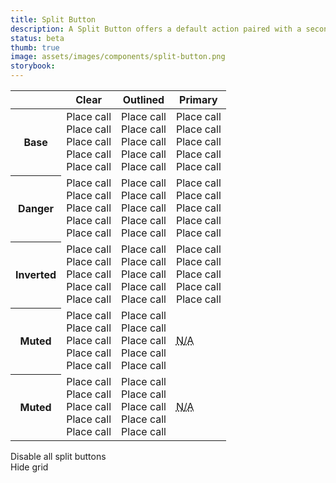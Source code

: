 ```yaml
---
title: Split Button
description: A Split Button offers a default action paired with a secondary action to reveal alternate, but related actions.
status: beta
thumb: true
image: assets/images/components/split-button.png
storybook:
---
```


<div class="asdfasdfqwerqwer">
  <table class="d-table dialtone-doc-table d-bt d-bb d-bbw2 d-bc-default">
    <thead>
      <tr>
        <th class="d-ta-center d-br d-bc-default">
          &nbsp;
        </th>
        <th class="d-ta-center d-br d-bc-default">
          Clear
        </th>
        <th class="d-ta-center d-br d-bc-default">
          Outlined
        </th>
        <th class="d-ta-center d-br d-bc-default">
          Primary
        </th>
      </tr>
    </thead>
    <tbody>
      <tr>
        <th class="d-ta-right d-br d-brw2 d-bc-default" scope="row">
          <span class="d-headline--eyebrow">Base</span>
        </th>
        <td class="d-ta-right d-br d-bc-default">
          <dt-stack direction="row" gap="500" class="d-jc-center">
            <dt-stack gap="400">
              <div class="d-ta-center">
                <span class="d-split-btn">
                  <dt-button size="xs" importance="clear" class="d-split-btn__alpha d-split-btn__alpha--xs">Place call</dt-button>
                  <dt-button size="xs" importance="clear" class="d-split-btn__omega d-split-btn__omega--xs" aria-label="More options">
                    <template #icon>
                      <dt-icon name="chevron-down" size="100" />
                    </template>
                  </dt-button>
                </span>
              </div>
              <div class="d-ta-center">
                <span class="d-split-btn">
                  <dt-button size="sm" importance="clear" class="d-split-btn__alpha d-split-btn__alpha--sm">Place call</dt-button>
                  <dt-button size="sm" importance="clear" class="d-split-btn__omega d-split-btn__omega--sm" aria-label="More options">
                    <template #icon>
                      <dt-icon name="chevron-down" size="100" />
                    </template>
                  </dt-button>
                </span>
              </div>
              <div class="d-ta-center">
                <span class="d-split-btn">
                  <dt-button size="md" importance="clear" class="d-split-btn__alpha d-split-btn__alpha--md">Place call</dt-button>
                  <dt-button size="md" importance="clear" class="d-split-btn__omega d-split-btn__omega--md" aria-label="More options">
                    <template #icon>
                      <dt-icon name="chevron-down" size="200" />
                    </template>
                  </dt-button>
                </span>
              </div>
              <div class="d-ta-center">
                <span class="d-split-btn">
                  <dt-button size="lg" importance="clear" class="d-split-btn__alpha d-split-btn__alpha--lg">Place call</dt-button>
                  <dt-button size="lg" importance="clear" class="d-split-btn__omega d-split-btn__omega--lg" aria-label="More options">
                    <template #icon>
                      <dt-icon name="chevron-down" size="200" />
                    </template>
                  </dt-button>
                </span>
              </div>
              <div class="d-ta-center">
                <span class="d-split-btn">
                  <dt-button size="xl" importance="clear" class="d-split-btn__alpha d-split-btn__alpha--xl">Place call</dt-button>
                  <dt-button size="xl" importance="clear" class="d-split-btn__omega d-split-btn__omega--xl" aria-label="More options">
                    <template #icon>
                      <dt-icon name="chevron-down" size="300" />
                    </template>
                  </dt-button>
                </span>
              </div>
            </dt-stack>
            <dt-stack gap="400">
              <div class="d-ta-center">
                <span class="d-split-btn">
                  <dt-button size="xs" importance="clear" class="d-split-btn__alpha d-split-btn__alpha--xs">
                    <template #icon>
                      <dt-icon name="phone" size="200" />
                    </template>
                  </dt-button>
                  <dt-button size="xs" importance="clear" class="d-split-btn__omega d-split-btn__omega--xs" aria-label="More options">
                    <template #icon>
                      <dt-icon name="chevron-down" size="100" />
                    </template>
                  </dt-button>
                </span>
              </div>
              <div class="d-ta-center">
                <span class="d-split-btn">
                  <dt-button size="sm" importance="clear" class="d-split-btn__alpha d-split-btn__alpha--sm">
                    <template #icon>
                      <dt-icon name="phone" size="200" />
                    </template>
                  </dt-button>
                  <dt-button size="sm" importance="clear" class="d-split-btn__omega d-split-btn__omega--sm" aria-label="More options">
                    <template #icon>
                      <dt-icon name="chevron-down" size="100" />
                    </template>
                  </dt-button>
                </span>
              </div>
              <div class="d-ta-center">
                <span class="d-split-btn">
                  <dt-button size="md" importance="clear" class="d-split-btn__alpha d-split-btn__alpha--md">
                    <template #icon>
                      <dt-icon name="phone" size="300" />
                    </template>
                  </dt-button>
                  <dt-button size="md" importance="clear" class="d-split-btn__omega d-split-btn__omega--md" aria-label="More options">
                    <template #icon>
                      <dt-icon name="chevron-down" size="200" />
                    </template>
                  </dt-button>
                </span>
              </div>
              <div class="d-ta-center">
                <span class="d-split-btn">
                  <dt-button size="lg" importance="clear" class="d-split-btn__alpha d-split-btn__alpha--lg">
                    <template #icon>
                      <dt-icon name="phone" size="400" />
                    </template>
                  </dt-button>
                  <dt-button size="lg" importance="clear" class="d-split-btn__omega d-split-btn__omega--lg" aria-label="More options">
                    <template #icon>
                      <dt-icon name="chevron-down" size="200" />
                    </template>
                  </dt-button>
                </span>
              </div>
              <div class="d-ta-center">
                <span class="d-split-btn">
                  <dt-button size="xl" importance="clear" class="d-split-btn__alpha d-split-btn__alpha--xl">
                    <template #icon>
                      <dt-icon name="phone" size="500" />
                    </template>
                  </dt-button>
                  <dt-button size="xl" importance="clear" class="d-split-btn__omega d-split-btn__omega--xl" aria-label="More options">
                    <template #icon>
                      <dt-icon name="chevron-down" size="300" />
                    </template>
                  </dt-button>
                </span>
              </div>
            </dt-stack>
          </dt-stack>
        </td>
        <td class="d-ta-right d-br d-bc-default">
          <dt-stack direction="row" gap="500" class="d-jc-center">
            <dt-stack gap="400">
              <div class="d-ta-center">
                <span class="d-split-btn">
                  <dt-button size="xs" importance="outlined" class="d-split-btn__alpha d-split-btn__alpha--xs">Place call</dt-button>
                  <dt-button size="xs" importance="outlined" class="d-split-btn__omega d-split-btn__omega--xs" aria-label="More options">
                    <template #icon>
                      <dt-icon name="chevron-down" size="100" />
                    </template>
                  </dt-button>
                </span>
              </div>
              <div class="d-ta-center">
                <span class="d-split-btn">
                  <dt-button size="sm" importance="outlined" class="d-split-btn__alpha d-split-btn__alpha--sm">Place call</dt-button>
                  <dt-button size="sm" importance="outlined" class="d-split-btn__omega d-split-btn__omega--sm" aria-label="More options">
                    <template #icon>
                      <dt-icon name="chevron-down" size="100" />
                    </template>
                  </dt-button>
                </span>
              </div>
              <div class="d-ta-center">
                <span class="d-split-btn">
                  <dt-button size="md" importance="outlined" class="d-split-btn__alpha d-split-btn__alpha--md">Place call</dt-button>
                  <dt-button size="md" importance="outlined" class="d-split-btn__omega d-split-btn__omega--md" aria-label="More options">
                    <template #icon>
                      <dt-icon name="chevron-down" size="200" />
                    </template>
                  </dt-button>
                </span>
              </div>
              <div class="d-ta-center">
                <span class="d-split-btn">
                  <dt-button size="lg" importance="outlined" class="d-split-btn__alpha d-split-btn__alpha--lg">Place call</dt-button>
                  <dt-button size="lg" importance="outlined" class="d-split-btn__omega d-split-btn__omega--lg" aria-label="More options">
                    <template #icon>
                      <dt-icon name="chevron-down" size="200" />
                    </template>
                  </dt-button>
                </span>
              </div>
              <div class="d-ta-center">
                <span class="d-split-btn">
                  <dt-button size="xl" importance="outlined" class="d-split-btn__alpha d-split-btn__alpha--xl">Place call</dt-button>
                  <dt-button size="xl" importance="outlined" class="d-split-btn__omega d-split-btn__omega--xl" aria-label="More options">
                    <template #icon>
                      <dt-icon name="chevron-down" size="300" />
                    </template>
                  </dt-button>
                </span>
              </div>
            </dt-stack>
            <dt-stack gap="400">
              <div class="d-ta-center">
                <span class="d-split-btn">
                  <dt-button size="xs" importance="outlined" class="d-split-btn__alpha d-split-btn__alpha--xs">
                    <template #icon>
                      <dt-icon name="phone" size="200" />
                    </template>
                  </dt-button>
                  <dt-button size="xs" importance="outlined" class="d-split-btn__omega d-split-btn__omega--xs" aria-label="More options">
                    <template #icon>
                      <dt-icon name="chevron-down" size="100" />
                    </template>
                  </dt-button>
                </span>
              </div>
              <div class="d-ta-center">
                <span class="d-split-btn">
                  <dt-button size="sm" importance="outlined" class="d-split-btn__alpha d-split-btn__alpha--sm">
                    <template #icon>
                      <dt-icon name="phone" size="200" />
                    </template>
                  </dt-button>
                  <dt-button size="sm" importance="outlined" class="d-split-btn__omega d-split-btn__omega--sm" aria-label="More options">
                    <template #icon>
                      <dt-icon name="chevron-down" size="100" />
                    </template>
                  </dt-button>
                </span>
              </div>
              <div class="d-ta-center">
                <span class="d-split-btn">
                  <dt-button size="md" importance="outlined" class="d-split-btn__alpha d-split-btn__alpha--md">
                    <template #icon>
                      <dt-icon name="phone" size="300" />
                    </template>
                  </dt-button>
                  <dt-button size="md" importance="outlined" class="d-split-btn__omega d-split-btn__omega--md" aria-label="More options">
                    <template #icon>
                      <dt-icon name="chevron-down" size="200" />
                    </template>
                  </dt-button>
                </span>
              </div>
              <div class="d-ta-center">
                <span class="d-split-btn">
                  <dt-button size="lg" importance="outlined" class="d-split-btn__alpha d-split-btn__alpha--lg">
                    <template #icon>
                      <dt-icon name="phone" size="400" />
                    </template>
                  </dt-button>
                  <dt-button size="lg" importance="outlined" class="d-split-btn__omega d-split-btn__omega--lg" aria-label="More options">
                    <template #icon>
                      <dt-icon name="chevron-down" size="200" />
                    </template>
                  </dt-button>
                </span>
              </div>
              <div class="d-ta-center">
                <span class="d-split-btn">
                  <dt-button size="xl" importance="outlined" class="d-split-btn__alpha d-split-btn__alpha--xl">
                    <template #icon>
                      <dt-icon name="phone" size="500" />
                    </template>
                  </dt-button>
                  <dt-button size="xl" importance="outlined" class="d-split-btn__omega d-split-btn__omega--xl" aria-label="More options">
                    <template #icon>
                      <dt-icon name="chevron-down" size="300" />
                    </template>
                  </dt-button>
                </span>
              </div>
            </dt-stack>
          </dt-stack>
        </td>
        <td>
          <dt-stack direction="row" gap="500" class="d-jc-center">
            <dt-stack gap="400">
              <div class="d-ta-center">
                <span class="d-split-btn">
                  <dt-button size="xs" class="d-split-btn__alpha d-split-btn__alpha--xs">Place call</dt-button>
                  <dt-button size="xs" class="d-split-btn__omega d-split-btn__omega--xs" aria-label="More options">
                    <template #icon>
                      <dt-icon name="chevron-down" size="100" />
                    </template>
                  </dt-button>
                </span>
              </div>
              <div class="d-ta-center">
                <span class="d-split-btn">
                  <dt-button size="sm" class="d-split-btn__alpha d-split-btn__alpha--sm">Place call</dt-button>
                  <dt-button size="sm" class="d-split-btn__omega d-split-btn__omega--sm" aria-label="More options">
                    <template #icon>
                      <dt-icon name="chevron-down" size="100" />
                    </template>
                  </dt-button>
                </span>
              </div>
              <div class="d-ta-center">
                <span class="d-split-btn">
                  <dt-button size="md" class="d-split-btn__alpha d-split-btn__alpha--md">Place call</dt-button>
                  <dt-button size="md" class="d-split-btn__omega d-split-btn__omega--md" aria-label="More options">
                    <template #icon>
                      <dt-icon name="chevron-down" size="200" />
                    </template>
                  </dt-button>
                </span>
              </div>
              <div class="d-ta-center">
                <span class="d-split-btn">
                  <dt-button size="lg" class="d-split-btn__alpha d-split-btn__alpha--lg">Place call</dt-button>
                  <dt-button size="lg" class="d-split-btn__omega d-split-btn__omega--lg" aria-label="More options">
                    <template #icon>
                      <dt-icon name="chevron-down" size="200" />
                    </template>
                  </dt-button>
                </span>
              </div>
              <div class="d-ta-center">
                <span class="d-split-btn">
                  <dt-button size="xl" class="d-split-btn__alpha d-split-btn__alpha--xl">Place call</dt-button>
                  <dt-button size="xl" class="d-split-btn__omega d-split-btn__omega--xl" aria-label="More options">
                    <template #icon>
                      <dt-icon name="chevron-down" size="300" />
                    </template>
                  </dt-button>
                </span>
              </div>
            </dt-stack>
            <dt-stack gap="400">
              <div class="d-ta-center">
                <span class="d-split-btn">
                  <dt-button size="xs" class="d-split-btn__alpha d-split-btn__alpha--xs">
                    <template #icon>
                      <dt-icon name="phone" size="200" />
                    </template>
                  </dt-button>
                  <dt-button size="xs" class="d-split-btn__omega d-split-btn__omega--xs" aria-label="More options">
                    <template #icon>
                      <dt-icon name="chevron-down" size="100" />
                    </template>
                  </dt-button>
                </span>
              </div>
              <div class="d-ta-center">
                <span class="d-split-btn">
                  <dt-button size="sm" class="d-split-btn__alpha d-split-btn__alpha--sm">
                    <template #icon>
                      <dt-icon name="phone" size="200" />
                    </template>
                  </dt-button>
                  <dt-button size="sm" class="d-split-btn__omega d-split-btn__omega--sm" aria-label="More options">
                    <template #icon>
                      <dt-icon name="chevron-down" size="100" />
                    </template>
                  </dt-button>
                </span>
              </div>
              <div class="d-ta-center">
                <span class="d-split-btn">
                  <dt-button size="md" class="d-split-btn__alpha d-split-btn__alpha--md">
                    <template #icon>
                      <dt-icon name="phone" size="300" />
                    </template>
                  </dt-button>
                  <dt-button size="md" class="d-split-btn__omega d-split-btn__omega--md" aria-label="More options">
                    <template #icon>
                      <dt-icon name="chevron-down" size="200" />
                    </template>
                  </dt-button>
                </span>
              </div>
              <div class="d-ta-center">
                <span class="d-split-btn">
                  <dt-button size="lg" class="d-split-btn__alpha d-split-btn__alpha--lg">
                    <template #icon>
                      <dt-icon name="phone" size="400" />
                    </template>
                  </dt-button>
                  <dt-button size="lg" class="d-split-btn__omega d-split-btn__omega--lg" aria-label="More options">
                    <template #icon>
                      <dt-icon name="chevron-down" size="200" />
                    </template>
                  </dt-button>
                </span>
              </div>
              <div class="d-ta-center">
                <span class="d-split-btn">
                  <dt-button size="xl" class="d-split-btn__alpha d-split-btn__alpha--xl">
                    <template #icon>
                      <dt-icon name="phone" size="500" />
                    </template>
                  </dt-button>
                  <dt-button size="xl" class="d-split-btn__omega d-split-btn__omega--xl" aria-label="More options">
                    <template #icon>
                      <dt-icon name="chevron-down" size="300" />
                    </template>
                  </dt-button>
                </span>
              </div>
            </dt-stack>
          </dt-stack>
        </td>
      </tr>
      <tr>
        <th class="d-ta-right d-br d-brw2 d-bc-default" scope="row">
          <span class="d-headline--eyebrow">Danger</span>
        </th>
        <td class="d-br d-bc-default">
          <dt-stack direction="row" gap="500" class="d-jc-center">
            <dt-stack gap="400">
              <div class="d-ta-center">
                <span class="d-split-btn">
                  <dt-button size="xs" importance="clear" kind="danger" class="d-split-btn__alpha d-split-btn__alpha--xs">Place call</dt-button>
                  <dt-button size="xs" importance="clear" kind="danger" class="d-split-btn__omega d-split-btn__omega--xs" aria-label="More options">
                    <template #icon>
                      <dt-icon name="chevron-down" size="100" />
                    </template>
                  </dt-button>
                </span>
              </div>
              <div class="d-ta-center">
                <span class="d-split-btn">
                  <dt-button size="sm" importance="clear" kind="danger" class="d-split-btn__alpha d-split-btn__alpha--sm">Place call</dt-button>
                  <dt-button size="sm" importance="clear" kind="danger" class="d-split-btn__omega d-split-btn__omega--sm" aria-label="More options">
                    <template #icon>
                      <dt-icon name="chevron-down" size="100" />
                    </template>
                  </dt-button>
                </span>
              </div>
              <div class="d-ta-center">
                <span class="d-split-btn">
                  <dt-button size="md" importance="clear" kind="danger" class="d-split-btn__alpha d-split-btn__alpha--md">Place call</dt-button>
                  <dt-button size="md" importance="clear" kind="danger" class="d-split-btn__omega d-split-btn__omega--md" aria-label="More options">
                    <template #icon>
                      <dt-icon name="chevron-down" size="200" />
                    </template>
                  </dt-button>
                </span>
              </div>
              <div class="d-ta-center">
                <span class="d-split-btn">
                  <dt-button size="lg" importance="clear" kind="danger" class="d-split-btn__alpha d-split-btn__alpha--lg">Place call</dt-button>
                  <dt-button size="lg" importance="clear" kind="danger" class="d-split-btn__omega d-split-btn__omega--lg" aria-label="More options">
                    <template #icon>
                      <dt-icon name="chevron-down" size="200" />
                    </template>
                  </dt-button>
                </span>
              </div>
              <div class="d-ta-center">
                <span class="d-split-btn">
                  <dt-button size="xl" importance="clear" kind="danger" class="d-split-btn__alpha d-split-btn__alpha--xl">Place call</dt-button>
                  <dt-button size="xl" importance="clear" kind="danger" class="d-split-btn__omega d-split-btn__omega--xl" aria-label="More options">
                    <template #icon>
                      <dt-icon name="chevron-down" size="300" />
                    </template>
                  </dt-button>
                </span>
              </div>
            </dt-stack>
            <dt-stack gap="400">
              <div class="d-ta-center">
                <span class="d-split-btn">
                  <dt-button size="xs" importance="clear" kind="danger" class="d-split-btn__alpha d-split-btn__alpha--xs">
                    <template #icon>
                      <dt-icon name="phone" size="200" />
                    </template>
                  </dt-button>
                  <dt-button size="xs" importance="clear" kind="danger" class="d-split-btn__omega d-split-btn__omega--xs" aria-label="More options">
                    <template #icon>
                      <dt-icon name="chevron-down" size="100" />
                    </template>
                  </dt-button>
                </span>
              </div>
              <div class="d-ta-center">
                <span class="d-split-btn">
                  <dt-button size="sm" importance="clear" kind="danger" class="d-split-btn__alpha d-split-btn__alpha--sm">
                    <template #icon>
                      <dt-icon name="phone" size="200" />
                    </template>
                  </dt-button>
                  <dt-button size="sm" importance="clear" kind="danger" class="d-split-btn__omega d-split-btn__omega--sm" aria-label="More options">
                    <template #icon>
                      <dt-icon name="chevron-down" size="100" />
                    </template>
                  </dt-button>
                </span>
              </div>
              <div class="d-ta-center">
                <span class="d-split-btn">
                  <dt-button size="md" importance="clear" kind="danger" class="d-split-btn__alpha d-split-btn__alpha--md">
                    <template #icon>
                      <dt-icon name="phone" size="300" />
                    </template>
                  </dt-button>
                  <dt-button size="md" importance="clear" kind="danger" class="d-split-btn__omega d-split-btn__omega--md" aria-label="More options">
                    <template #icon>
                      <dt-icon name="chevron-down" size="200" />
                    </template>
                  </dt-button>
                </span>
              </div>
              <div class="d-ta-center">
                <span class="d-split-btn">
                  <dt-button size="lg" importance="clear" kind="danger" class="d-split-btn__alpha d-split-btn__alpha--lg">
                    <template #icon>
                      <dt-icon name="phone" size="400" />
                    </template>
                  </dt-button>
                  <dt-button size="lg" importance="clear" kind="danger" class="d-split-btn__omega d-split-btn__omega--lg" aria-label="More options">
                    <template #icon>
                      <dt-icon name="chevron-down" size="200" />
                    </template>
                  </dt-button>
                </span>
              </div>
              <div class="d-ta-center">
                <span class="d-split-btn">
                  <dt-button size="xl" importance="clear" kind="danger" class="d-split-btn__alpha d-split-btn__alpha--xl">
                    <template #icon>
                      <dt-icon name="phone" size="500" />
                    </template>
                  </dt-button>
                  <dt-button size="xl" importance="clear" kind="danger" class="d-split-btn__omega d-split-btn__omega--xl" aria-label="More options">
                    <template #icon>
                      <dt-icon name="chevron-down" size="300" />
                    </template>
                  </dt-button>
                </span>
              </div>
            </dt-stack>
          </dt-stack>
        </td>
        <td class="d-br d-bc-default">
          <dt-stack direction="row" gap="500" class="d-jc-center">
            <dt-stack gap="400">
              <div class="d-ta-center">
                <span class="d-split-btn">
                  <dt-button size="xs" importance="outlined" kind="danger" class="d-split-btn__alpha d-split-btn__alpha--xs">Place call</dt-button>
                  <dt-button size="xs" importance="outlined" kind="danger" class="d-split-btn__omega d-split-btn__omega--xs" aria-label="More options">
                    <template #icon>
                      <dt-icon name="chevron-down" size="100" />
                    </template>
                  </dt-button>
                </span>
              </div>
              <div class="d-ta-center">
                <span class="d-split-btn">
                  <dt-button size="sm" importance="outlined" kind="danger" class="d-split-btn__alpha d-split-btn__alpha--sm">Place call</dt-button>
                  <dt-button size="sm" importance="outlined" kind="danger" class="d-split-btn__omega d-split-btn__omega--sm" aria-label="More options">
                    <template #icon>
                      <dt-icon name="chevron-down" size="100" />
                    </template>
                  </dt-button>
                </span>
              </div>
              <div class="d-ta-center">
                <span class="d-split-btn">
                  <dt-button size="md" importance="outlined" kind="danger" class="d-split-btn__alpha d-split-btn__alpha--md">Place call</dt-button>
                  <dt-button size="md" importance="outlined" kind="danger" class="d-split-btn__omega d-split-btn__omega--md" aria-label="More options">
                    <template #icon>
                      <dt-icon name="chevron-down" size="200" />
                    </template>
                  </dt-button>
                </span>
              </div>
              <div class="d-ta-center">
                <span class="d-split-btn">
                  <dt-button size="lg" importance="outlined" kind="danger" class="d-split-btn__alpha d-split-btn__alpha--lg">Place call</dt-button>
                  <dt-button size="lg" importance="outlined" kind="danger" class="d-split-btn__omega d-split-btn__omega--lg" aria-label="More options">
                    <template #icon>
                      <dt-icon name="chevron-down" size="200" />
                    </template>
                  </dt-button>
                </span>
              </div>
              <div class="d-ta-center">
                <span class="d-split-btn">
                  <dt-button size="xl" importance="outlined" kind="danger" class="d-split-btn__alpha d-split-btn__alpha--xl">Place call</dt-button>
                  <dt-button size="xl" importance="outlined" kind="danger" class="d-split-btn__omega d-split-btn__omega--xl" aria-label="More options">
                    <template #icon>
                      <dt-icon name="chevron-down" size="300" />
                    </template>
                  </dt-button>
                </span>
              </div>
            </dt-stack>
            <dt-stack gap="400">
              <div class="d-ta-center">
                <span class="d-split-btn">
                  <dt-button size="xs" importance="outlined" kind="danger" class="d-split-btn__alpha d-split-btn__alpha--xs">
                    <template #icon>
                      <dt-icon name="phone" size="200" />
                    </template>
                  </dt-button>
                  <dt-button size="xs" importance="outlined" kind="danger" class="d-split-btn__omega d-split-btn__omega--xs" aria-label="More options">
                    <template #icon>
                      <dt-icon name="chevron-down" size="100" />
                    </template>
                  </dt-button>
                </span>
              </div>
              <div class="d-ta-center">
                <span class="d-split-btn">
                  <dt-button size="sm" importance="outlined" kind="danger" class="d-split-btn__alpha d-split-btn__alpha--sm">
                    <template #icon>
                      <dt-icon name="phone" size="200" />
                    </template>
                  </dt-button>
                  <dt-button size="sm" importance="outlined" kind="danger" class="d-split-btn__omega d-split-btn__omega--sm" aria-label="More options">
                    <template #icon>
                      <dt-icon name="chevron-down" size="100" />
                    </template>
                  </dt-button>
                </span>
              </div>
              <div class="d-ta-center">
                <span class="d-split-btn">
                  <dt-button size="md" importance="outlined" kind="danger" class="d-split-btn__alpha d-split-btn__alpha--md">
                    <template #icon>
                      <dt-icon name="phone" size="300" />
                    </template>
                  </dt-button>
                  <dt-button size="md" importance="outlined" kind="danger" class="d-split-btn__omega d-split-btn__omega--md" aria-label="More options">
                    <template #icon>
                      <dt-icon name="chevron-down" size="200" />
                    </template>
                  </dt-button>
                </span>
              </div>
              <div class="d-ta-center">
                <span class="d-split-btn">
                  <dt-button size="lg" importance="outlined" kind="danger" class="d-split-btn__alpha d-split-btn__alpha--lg">
                    <template #icon>
                      <dt-icon name="phone" size="400" />
                    </template>
                  </dt-button>
                  <dt-button size="lg" importance="outlined" kind="danger" class="d-split-btn__omega d-split-btn__omega--lg" aria-label="More options">
                    <template #icon>
                      <dt-icon name="chevron-down" size="200" />
                    </template>
                  </dt-button>
                </span>
              </div>
              <div class="d-ta-center">
                <span class="d-split-btn">
                  <dt-button size="xl" importance="outlined" kind="danger" class="d-split-btn__alpha d-split-btn__alpha--xl">
                    <template #icon>
                      <dt-icon name="phone" size="500" />
                    </template>
                  </dt-button>
                  <dt-button size="xl" importance="outlined" kind="danger" class="d-split-btn__omega d-split-btn__omega--xl" aria-label="More options">
                    <template #icon>
                      <dt-icon name="chevron-down" size="300" />
                    </template>
                  </dt-button>
                </span>
              </div>
            </dt-stack>
          </dt-stack>
        </td>
        <td>
          <dt-stack direction="row" gap="500" class="d-jc-center">
            <dt-stack gap="400">
              <div class="d-ta-center">
                <span class="d-split-btn">
                  <dt-button size="xs" kind="danger" class="d-split-btn__alpha d-split-btn__alpha--xs">Place call</dt-button>
                  <dt-button size="xs" kind="danger" class="d-split-btn__omega d-split-btn__omega--xs" aria-label="More options">
                    <template #icon>
                      <dt-icon name="chevron-down" size="100" />
                    </template>
                  </dt-button>
                </span>
              </div>
              <div class="d-ta-center">
                <span class="d-split-btn">
                  <dt-button size="sm" kind="danger" class="d-split-btn__alpha d-split-btn__alpha--sm">Place call</dt-button>
                  <dt-button size="sm" kind="danger" class="d-split-btn__omega d-split-btn__omega--sm" aria-label="More options">
                    <template #icon>
                      <dt-icon name="chevron-down" size="100" />
                    </template>
                  </dt-button>
                </span>
              </div>
              <div class="d-ta-center">
                <span class="d-split-btn">
                  <dt-button size="md" kind="danger" class="d-split-btn__alpha d-split-btn__alpha--md">Place call</dt-button>
                  <dt-button size="md" kind="danger" class="d-split-btn__omega d-split-btn__omega--md" aria-label="More options">
                    <template #icon>
                      <dt-icon name="chevron-down" size="200" />
                    </template>
                  </dt-button>
                </span>
              </div>
              <div class="d-ta-center">
                <span class="d-split-btn">
                  <dt-button size="lg" kind="danger" class="d-split-btn__alpha d-split-btn__alpha--lg">Place call</dt-button>
                  <dt-button size="lg" kind="danger" class="d-split-btn__omega d-split-btn__omega--lg" aria-label="More options">
                    <template #icon>
                      <dt-icon name="chevron-down" size="200" />
                    </template>
                  </dt-button>
                </span>
              </div>
              <div class="d-ta-center">
                <span class="d-split-btn">
                  <dt-button size="xl" kind="danger" class="d-split-btn__alpha d-split-btn__alpha--xl">Place call</dt-button>
                  <dt-button size="xl" kind="danger" class="d-split-btn__omega d-split-btn__omega--xl" aria-label="More options">
                    <template #icon>
                      <dt-icon name="chevron-down" size="300" />
                    </template>
                  </dt-button>
                </span>
              </div>
            </dt-stack>
            <dt-stack gap="400">
              <div class="d-ta-center">
                <span class="d-split-btn">
                  <dt-button size="xs" kind="danger" class="d-split-btn__alpha d-split-btn__alpha--xs">
                    <template #icon>
                      <dt-icon name="phone" size="200" />
                    </template>
                  </dt-button>
                  <dt-button size="xs" kind="danger" class="d-split-btn__omega d-split-btn__omega--xs" aria-label="More options">
                    <template #icon>
                      <dt-icon name="chevron-down" size="100" />
                    </template>
                  </dt-button>
                </span>
              </div>
              <div class="d-ta-center">
                <span class="d-split-btn">
                  <dt-button size="sm" kind="danger" class="d-split-btn__alpha d-split-btn__alpha--sm">
                    <template #icon>
                      <dt-icon name="phone" size="200" />
                    </template>
                  </dt-button>
                  <dt-button size="sm" kind="danger" class="d-split-btn__omega d-split-btn__omega--sm" aria-label="More options">
                    <template #icon>
                      <dt-icon name="chevron-down" size="100" />
                    </template>
                  </dt-button>
                </span>
              </div>
              <div class="d-ta-center">
                <span class="d-split-btn">
                  <dt-button size="md" kind="danger" class="d-split-btn__alpha d-split-btn__alpha--md">
                    <template #icon>
                      <dt-icon name="phone" size="300" />
                    </template>
                  </dt-button>
                  <dt-button size="md" kind="danger" class="d-split-btn__omega d-split-btn__omega--md" aria-label="More options">
                    <template #icon>
                      <dt-icon name="chevron-down" size="200" />
                    </template>
                  </dt-button>
                </span>
              </div>
              <div class="d-ta-center">
                <span class="d-split-btn">
                  <dt-button size="lg" kind="danger" class="d-split-btn__alpha d-split-btn__alpha--lg">
                    <template #icon>
                      <dt-icon name="phone" size="400" />
                    </template>
                  </dt-button>
                  <dt-button size="lg" kind="danger" class="d-split-btn__omega d-split-btn__omega--lg" aria-label="More options">
                    <template #icon>
                      <dt-icon name="chevron-down" size="200" />
                    </template>
                  </dt-button>
                </span>
              </div>
              <div class="d-ta-center">
                <span class="d-split-btn">
                  <dt-button size="xl" kind="danger" class="d-split-btn__alpha d-split-btn__alpha--xl">
                    <template #icon>
                      <dt-icon name="phone" size="500" />
                    </template>
                  </dt-button>
                  <dt-button size="xl" kind="danger" class="d-split-btn__omega d-split-btn__omega--xl" aria-label="More options">
                    <template #icon>
                      <dt-icon name="chevron-down" size="300" />
                    </template>
                  </dt-button>
                </span>
              </div>
            </dt-stack>
          </dt-stack>
        </td>
      </tr>
      <tr class="d-bgc-contrast">
        <th class="d-ta-right d-br d-brw2 d-bc-default-inverted" scope="row">
          <span class="d-headline--eyebrow d-fc-primary-inverted">Inverted</span>
        </th>
        <td class="d-br d-bc-default-inverted">
          <dt-stack direction="row" gap="500" class="d-jc-center">
            <dt-stack gap="400">
              <div class="d-ta-center">
                <span class="d-split-btn">
                  <dt-button size="xs" importance="clear" kind="inverted" class="d-split-btn__alpha d-split-btn__alpha--xs">Place call</dt-button>
                  <dt-button size="xs" importance="clear" kind="inverted" class="d-split-btn__omega d-split-btn__omega--xs" aria-label="More options">
                    <template #icon>
                      <dt-icon name="chevron-down" size="100" />
                    </template>
                  </dt-button>
                </span>
              </div>
              <div class="d-ta-center">
                <span class="d-split-btn">
                  <dt-button size="sm" importance="clear" kind="inverted" class="d-split-btn__alpha d-split-btn__alpha--sm">Place call</dt-button>
                  <dt-button size="sm" importance="clear" kind="inverted" class="d-split-btn__omega d-split-btn__omega--sm" aria-label="More options">
                    <template #icon>
                      <dt-icon name="chevron-down" size="100" />
                    </template>
                  </dt-button>
                </span>
              </div>
              <div class="d-ta-center">
                <span class="d-split-btn">
                  <dt-button size="md" importance="clear" kind="inverted" class="d-split-btn__alpha d-split-btn__alpha--md">Place call</dt-button>
                  <dt-button size="md" importance="clear" kind="inverted" class="d-split-btn__omega d-split-btn__omega--md" aria-label="More options">
                    <template #icon>
                      <dt-icon name="chevron-down" size="200" />
                    </template>
                  </dt-button>
                </span>
              </div>
              <div class="d-ta-center">
                <span class="d-split-btn">
                  <dt-button size="lg" importance="clear" kind="inverted" class="d-split-btn__alpha d-split-btn__alpha--lg">Place call</dt-button>
                  <dt-button size="lg" importance="clear" kind="inverted" class="d-split-btn__omega d-split-btn__omega--lg" aria-label="More options">
                    <template #icon>
                      <dt-icon name="chevron-down" size="200" />
                    </template>
                  </dt-button>
                </span>
              </div>
              <div class="d-ta-center">
                <span class="d-split-btn">
                  <dt-button size="xl" importance="clear" kind="inverted" class="d-split-btn__alpha d-split-btn__alpha--xl">Place call</dt-button>
                  <dt-button size="xl" importance="clear" kind="inverted" class="d-split-btn__omega d-split-btn__omega--xl" aria-label="More options">
                    <template #icon>
                      <dt-icon name="chevron-down" size="300" />
                    </template>
                  </dt-button>
                </span>
              </div>
            </dt-stack>
            <dt-stack gap="400">
              <div class="d-ta-center">
                <span class="d-split-btn">
                  <dt-button size="xs" importance="clear" kind="inverted" class="d-split-btn__alpha d-split-btn__alpha--xs">
                    <template #icon>
                      <dt-icon name="phone" size="200" />
                    </template>
                  </dt-button>
                  <dt-button size="xs" importance="clear" kind="inverted" class="d-split-btn__omega d-split-btn__omega--xs" aria-label="More options">
                    <template #icon>
                      <dt-icon name="chevron-down" size="100" />
                    </template>
                  </dt-button>
                </span>
              </div>
              <div class="d-ta-center">
                <span class="d-split-btn">
                  <dt-button size="sm" importance="clear" kind="inverted" class="d-split-btn__alpha d-split-btn__alpha--sm">
                    <template #icon>
                      <dt-icon name="phone" size="200" />
                    </template>
                  </dt-button>
                  <dt-button size="sm" importance="clear" kind="inverted" class="d-split-btn__omega d-split-btn__omega--sm" aria-label="More options">
                    <template #icon>
                      <dt-icon name="chevron-down" size="100" />
                    </template>
                  </dt-button>
                </span>
              </div>
              <div class="d-ta-center">
                <span class="d-split-btn">
                  <dt-button size="md" importance="clear" kind="inverted" class="d-split-btn__alpha d-split-btn__alpha--md">
                    <template #icon>
                      <dt-icon name="phone" size="300" />
                    </template>
                  </dt-button>
                  <dt-button size="md" importance="clear" kind="inverted" class="d-split-btn__omega d-split-btn__omega--md" aria-label="More options">
                    <template #icon>
                      <dt-icon name="chevron-down" size="200" />
                    </template>
                  </dt-button>
                </span>
              </div>
              <div class="d-ta-center">
                <span class="d-split-btn">
                  <dt-button size="lg" importance="clear" kind="inverted" class="d-split-btn__alpha d-split-btn__alpha--lg">
                    <template #icon>
                      <dt-icon name="phone" size="400" />
                    </template>
                  </dt-button>
                  <dt-button size="lg" importance="clear" kind="inverted" class="d-split-btn__omega d-split-btn__omega--lg" aria-label="More options">
                    <template #icon>
                      <dt-icon name="chevron-down" size="200" />
                    </template>
                  </dt-button>
                </span>
              </div>
              <div class="d-ta-center">
                <span class="d-split-btn">
                  <dt-button size="xl" importance="clear" kind="inverted" class="d-split-btn__alpha d-split-btn__alpha--xl">
                    <template #icon>
                      <dt-icon name="phone" size="500" />
                    </template>
                  </dt-button>
                  <dt-button size="xl" importance="clear" kind="inverted" class="d-split-btn__omega d-split-btn__omega--xl" aria-label="More options">
                    <template #icon>
                      <dt-icon name="chevron-down" size="300" />
                    </template>
                  </dt-button>
                </span>
              </div>
            </dt-stack>
          </dt-stack>
        </td>
        <td class="d-br d-bc-default-inverted">
          <dt-stack direction="row" gap="500" class="d-jc-center">
            <dt-stack gap="400">
              <div class="d-ta-center">
                <span class="d-split-btn">
                  <dt-button size="xs" importance="outlined" kind="inverted" class="d-split-btn__alpha d-split-btn__alpha--xs">Place call</dt-button>
                  <dt-button size="xs" importance="outlined" kind="inverted" class="d-split-btn__omega d-split-btn__omega--xs" aria-label="More options">
                    <template #icon>
                      <dt-icon name="chevron-down" size="100" />
                    </template>
                  </dt-button>
                </span>
              </div>
              <div class="d-ta-center">
                <span class="d-split-btn">
                  <dt-button size="sm" importance="outlined" kind="inverted" class="d-split-btn__alpha d-split-btn__alpha--sm">Place call</dt-button>
                  <dt-button size="sm" importance="outlined" kind="inverted" class="d-split-btn__omega d-split-btn__omega--sm" aria-label="More options">
                    <template #icon>
                      <dt-icon name="chevron-down" size="100" />
                    </template>
                  </dt-button>
                </span>
              </div>
              <div class="d-ta-center">
                <span class="d-split-btn">
                  <dt-button size="md" importance="outlined" kind="inverted" class="d-split-btn__alpha d-split-btn__alpha--md">Place call</dt-button>
                  <dt-button size="md" importance="outlined" kind="inverted" class="d-split-btn__omega d-split-btn__omega--md" aria-label="More options">
                    <template #icon>
                      <dt-icon name="chevron-down" size="200" />
                    </template>
                  </dt-button>
                </span>
              </div>
              <div class="d-ta-center">
                <span class="d-split-btn">
                  <dt-button size="lg" importance="outlined" kind="inverted" class="d-split-btn__alpha d-split-btn__alpha--lg">Place call</dt-button>
                  <dt-button size="lg" importance="outlined" kind="inverted" class="d-split-btn__omega d-split-btn__omega--lg" aria-label="More options">
                    <template #icon>
                      <dt-icon name="chevron-down" size="200" />
                    </template>
                  </dt-button>
                </span>
              </div>
              <div class="d-ta-center">
                <span class="d-split-btn">
                  <dt-button size="xl" importance="outlined" kind="inverted" class="d-split-btn__alpha d-split-btn__alpha--xl">Place call</dt-button>
                  <dt-button size="xl" importance="outlined" kind="inverted" class="d-split-btn__omega d-split-btn__omega--xl" aria-label="More options">
                    <template #icon>
                      <dt-icon name="chevron-down" size="300" />
                    </template>
                  </dt-button>
                </span>
              </div>
            </dt-stack>
            <dt-stack gap="400">
              <div class="d-ta-center">
                <span class="d-split-btn">
                  <dt-button size="xs" importance="outlined" kind="inverted" class="d-split-btn__alpha d-split-btn__alpha--xs">
                    <template #icon>
                      <dt-icon name="phone" size="200" />
                    </template>
                  </dt-button>
                  <dt-button size="xs" importance="outlined" kind="inverted" class="d-split-btn__omega d-split-btn__omega--xs" aria-label="More options">
                    <template #icon>
                      <dt-icon name="chevron-down" size="100" />
                    </template>
                  </dt-button>
                </span>
              </div>
              <div class="d-ta-center">
                <span class="d-split-btn">
                  <dt-button size="sm" importance="outlined" kind="inverted" class="d-split-btn__alpha d-split-btn__alpha--sm">
                    <template #icon>
                      <dt-icon name="phone" size="200" />
                    </template>
                  </dt-button>
                  <dt-button size="sm" importance="outlined" kind="inverted" class="d-split-btn__omega d-split-btn__omega--sm" aria-label="More options">
                    <template #icon>
                      <dt-icon name="chevron-down" size="100" />
                    </template>
                  </dt-button>
                </span>
              </div>
              <div class="d-ta-center">
                <span class="d-split-btn">
                  <dt-button size="md" importance="outlined" kind="inverted" class="d-split-btn__alpha d-split-btn__alpha--md">
                    <template #icon>
                      <dt-icon name="phone" size="300" />
                    </template>
                  </dt-button>
                  <dt-button size="md" importance="outlined" kind="inverted" class="d-split-btn__omega d-split-btn__omega--md" aria-label="More options">
                    <template #icon>
                      <dt-icon name="chevron-down" size="200" />
                    </template>
                  </dt-button>
                </span>
              </div>
              <div class="d-ta-center">
                <span class="d-split-btn">
                  <dt-button size="lg" importance="outlined" kind="inverted" class="d-split-btn__alpha d-split-btn__alpha--lg">
                    <template #icon>
                      <dt-icon name="phone" size="400" />
                    </template>
                  </dt-button>
                  <dt-button size="lg" importance="outlined" kind="inverted" class="d-split-btn__omega d-split-btn__omega--lg" aria-label="More options">
                    <template #icon>
                      <dt-icon name="chevron-down" size="200" />
                    </template>
                  </dt-button>
                </span>
              </div>
              <div class="d-ta-center">
                <span class="d-split-btn">
                  <dt-button size="xl" importance="outlined" kind="inverted" class="d-split-btn__alpha d-split-btn__alpha--xl">
                    <template #icon>
                      <dt-icon name="phone" size="500" />
                    </template>
                  </dt-button>
                  <dt-button size="xl" importance="outlined" kind="inverted" class="d-split-btn__omega d-split-btn__omega--xl" aria-label="More options">
                    <template #icon>
                      <dt-icon name="chevron-down" size="300" />
                    </template>
                  </dt-button>
                </span>
              </div>
            </dt-stack>
          </dt-stack>
        </td>
        <td>
          <dt-stack direction="row" gap="500" class="d-jc-center">
            <dt-stack gap="400">
              <div class="d-ta-center">
                <span class="d-split-btn">
                  <dt-button size="xs" kind="inverted" class="d-split-btn__alpha d-split-btn__alpha--xs">Place call</dt-button>
                  <dt-button size="xs" kind="inverted" class="d-split-btn__omega d-split-btn__omega--xs" aria-label="More options">
                    <template #icon>
                      <dt-icon name="chevron-down" size="100" />
                    </template>
                  </dt-button>
                </span>
              </div>
              <div class="d-ta-center">
                <span class="d-split-btn">
                  <dt-button size="sm" kind="inverted" class="d-split-btn__alpha d-split-btn__alpha--sm">Place call</dt-button>
                  <dt-button size="sm" kind="inverted" class="d-split-btn__omega d-split-btn__omega--sm" aria-label="More options">
                    <template #icon>
                      <dt-icon name="chevron-down" size="100" />
                    </template>
                  </dt-button>
                </span>
              </div>
              <div class="d-ta-center">
                <span class="d-split-btn">
                  <dt-button size="md" kind="inverted" class="d-split-btn__alpha d-split-btn__alpha--md">Place call</dt-button>
                  <dt-button size="md" kind="inverted" class="d-split-btn__omega d-split-btn__omega--md" aria-label="More options">
                    <template #icon>
                      <dt-icon name="chevron-down" size="200" />
                    </template>
                  </dt-button>
                </span>
              </div>
              <div class="d-ta-center">
                <span class="d-split-btn">
                  <dt-button size="lg" kind="inverted" class="d-split-btn__alpha d-split-btn__alpha--lg">Place call</dt-button>
                  <dt-button size="lg" kind="inverted" class="d-split-btn__omega d-split-btn__omega--lg" aria-label="More options">
                    <template #icon>
                      <dt-icon name="chevron-down" size="200" />
                    </template>
                  </dt-button>
                </span>
              </div>
              <div class="d-ta-center">
                <span class="d-split-btn">
                  <dt-button size="xl" kind="inverted" class="d-split-btn__alpha d-split-btn__alpha--xl">Place call</dt-button>
                  <dt-button size="xl" kind="inverted" class="d-split-btn__omega d-split-btn__omega--xl" aria-label="More options">
                    <template #icon>
                      <dt-icon name="chevron-down" size="300" />
                    </template>
                  </dt-button>
                </span>
              </div>
            </dt-stack>
            <dt-stack gap="400">
              <div class="d-ta-center">
                <span class="d-split-btn">
                  <dt-button size="xs" kind="inverted" class="d-split-btn__alpha d-split-btn__alpha--xs">
                    <template #icon>
                      <dt-icon name="phone" size="200" />
                    </template>
                  </dt-button>
                  <dt-button size="xs" kind="inverted" class="d-split-btn__omega d-split-btn__omega--xs" aria-label="More options">
                    <template #icon>
                      <dt-icon name="chevron-down" size="100" />
                    </template>
                  </dt-button>
                </span>
              </div>
              <div class="d-ta-center">
                <span class="d-split-btn">
                  <dt-button size="sm" kind="inverted" class="d-split-btn__alpha d-split-btn__alpha--sm">
                    <template #icon>
                      <dt-icon name="phone" size="200" />
                    </template>
                  </dt-button>
                  <dt-button size="sm" kind="inverted" class="d-split-btn__omega d-split-btn__omega--sm" aria-label="More options">
                    <template #icon>
                      <dt-icon name="chevron-down" size="100" />
                    </template>
                  </dt-button>
                </span>
              </div>
              <div class="d-ta-center">
                <span class="d-split-btn">
                  <dt-button size="md" kind="inverted" class="d-split-btn__alpha d-split-btn__alpha--md">
                    <template #icon>
                      <dt-icon name="phone" size="300" />
                    </template>
                  </dt-button>
                  <dt-button size="md" kind="inverted" class="d-split-btn__omega d-split-btn__omega--md" aria-label="More options">
                    <template #icon>
                      <dt-icon name="chevron-down" size="200" />
                    </template>
                  </dt-button>
                </span>
              </div>
              <div class="d-ta-center">
                <span class="d-split-btn">
                  <dt-button size="lg" kind="inverted" class="d-split-btn__alpha d-split-btn__alpha--lg">
                    <template #icon>
                      <dt-icon name="phone" size="400" />
                    </template>
                  </dt-button>
                  <dt-button size="lg" kind="inverted" class="d-split-btn__omega d-split-btn__omega--lg" aria-label="More options">
                    <template #icon>
                      <dt-icon name="chevron-down" size="200" />
                    </template>
                  </dt-button>
                </span>
              </div>
              <div class="d-ta-center">
                <span class="d-split-btn">
                  <dt-button size="xl" kind="inverted" class="d-split-btn__alpha d-split-btn__alpha--xl">
                    <template #icon>
                      <dt-icon name="phone" size="500" />
                    </template>
                  </dt-button>
                  <dt-button size="xl" kind="inverted" class="d-split-btn__omega d-split-btn__omega--xl" aria-label="More options">
                    <template #icon>
                      <dt-icon name="chevron-down" size="300" />
                    </template>
                  </dt-button>
                </span>
              </div>
            </dt-stack>
          </dt-stack>
        </td>
      </tr>
      <tr>
        <th class="d-ta-right d-br d-brw2 d-bc-default" scope="row">
          <span class="d-headline--eyebrow">Muted</span>
        </th>
        <td class="d-br d-bc-default">
          <dt-stack direction="row" gap="500" class="d-jc-center">
            <dt-stack gap="400">
              <div class="d-ta-center">
                <span class="d-split-btn">
                  <dt-button size="xs" importance="clear" kind="muted" class="d-split-btn__alpha d-split-btn__alpha--xs">Place call</dt-button>
                  <dt-button size="xs" importance="clear" kind="muted" class="d-split-btn__omega d-split-btn__omega--xs" aria-label="More options">
                    <template #icon>
                      <dt-icon name="chevron-down" size="100" />
                    </template>
                  </dt-button>
                </span>
              </div>
              <div class="d-ta-center">
                <span class="d-split-btn">
                  <dt-button size="sm" importance="clear" kind="muted" class="d-split-btn__alpha d-split-btn__alpha--sm">Place call</dt-button>
                  <dt-button size="sm" importance="clear" kind="muted" class="d-split-btn__omega d-split-btn__omega--sm" aria-label="More options">
                    <template #icon>
                      <dt-icon name="chevron-down" size="100" />
                    </template>
                  </dt-button>
                </span>
              </div>
              <div class="d-ta-center">
                <span class="d-split-btn">
                  <dt-button size="md" importance="clear" kind="muted" class="d-split-btn__alpha d-split-btn__alpha--md">Place call</dt-button>
                  <dt-button size="md" importance="clear" kind="muted" class="d-split-btn__omega d-split-btn__omega--md" aria-label="More options">
                    <template #icon>
                      <dt-icon name="chevron-down" size="200" />
                    </template>
                  </dt-button>
                </span>
              </div>
              <div class="d-ta-center">
                <span class="d-split-btn">
                  <dt-button size="lg" importance="clear" kind="muted" class="d-split-btn__alpha d-split-btn__alpha--lg">Place call</dt-button>
                  <dt-button size="lg" importance="clear" kind="muted" class="d-split-btn__omega d-split-btn__omega--lg" aria-label="More options">
                    <template #icon>
                      <dt-icon name="chevron-down" size="200" />
                    </template>
                  </dt-button>
                </span>
              </div>
              <div class="d-ta-center">
                <span class="d-split-btn">
                  <dt-button size="xl" importance="clear" kind="muted" class="d-split-btn__alpha d-split-btn__alpha--xl">Place call</dt-button>
                  <dt-button size="xl" importance="clear" kind="muted" class="d-split-btn__omega d-split-btn__omega--xl" aria-label="More options">
                    <template #icon>
                      <dt-icon name="chevron-down" size="300" />
                    </template>
                  </dt-button>
                </span>
              </div>
            </dt-stack>
            <dt-stack gap="400">
              <div class="d-ta-center">
                <span class="d-split-btn">
                  <dt-button size="xs" importance="clear" kind="muted" class="d-split-btn__alpha d-split-btn__alpha--xs">
                    <template #icon>
                      <dt-icon name="phone" size="200" />
                    </template>
                  </dt-button>
                  <dt-button size="xs" importance="clear" kind="muted" class="d-split-btn__omega d-split-btn__omega--xs" aria-label="More options">
                    <template #icon>
                      <dt-icon name="chevron-down" size="100" />
                    </template>
                  </dt-button>
                </span>
              </div>
              <div class="d-ta-center">
                <span class="d-split-btn">
                  <dt-button size="sm" importance="clear" kind="muted" class="d-split-btn__alpha d-split-btn__alpha--sm">
                    <template #icon>
                      <dt-icon name="phone" size="200" />
                    </template>
                  </dt-button>
                  <dt-button size="sm" importance="clear" kind="muted" class="d-split-btn__omega d-split-btn__omega--sm" aria-label="More options">
                    <template #icon>
                      <dt-icon name="chevron-down" size="100" />
                    </template>
                  </dt-button>
                </span>
              </div>
              <div class="d-ta-center">
                <span class="d-split-btn">
                  <dt-button size="md" importance="clear" kind="muted" class="d-split-btn__alpha d-split-btn__alpha--md">
                    <template #icon>
                      <dt-icon name="phone" size="300" />
                    </template>
                  </dt-button>
                  <dt-button size="md" importance="clear" kind="muted" class="d-split-btn__omega d-split-btn__omega--md" aria-label="More options">
                    <template #icon>
                      <dt-icon name="chevron-down" size="200" />
                    </template>
                  </dt-button>
                </span>
              </div>
              <div class="d-ta-center">
                <span class="d-split-btn">
                  <dt-button size="lg" importance="clear" kind="muted" class="d-split-btn__alpha d-split-btn__alpha--lg">
                    <template #icon>
                      <dt-icon name="phone" size="400" />
                    </template>
                  </dt-button>
                  <dt-button size="lg" importance="clear" kind="muted" class="d-split-btn__omega d-split-btn__omega--lg" aria-label="More options">
                    <template #icon>
                      <dt-icon name="chevron-down" size="200" />
                    </template>
                  </dt-button>
                </span>
              </div>
              <div class="d-ta-center">
                <span class="d-split-btn">
                  <dt-button size="xl" importance="clear" kind="muted" class="d-split-btn__alpha d-split-btn__alpha--xl">
                    <template #icon>
                      <dt-icon name="phone" size="500" />
                    </template>
                  </dt-button>
                  <dt-button size="xl" importance="clear" kind="muted" class="d-split-btn__omega d-split-btn__omega--xl" aria-label="More options">
                    <template #icon>
                      <dt-icon name="chevron-down" size="300" />
                    </template>
                  </dt-button>
                </span>
              </div>
            </dt-stack>
          </dt-stack>
        </td>
        <td class="d-br d-bc-default">
          <dt-stack direction="row" gap="500" class="d-jc-center">
            <dt-stack gap="400">
              <div class="d-ta-center">
                <span class="d-split-btn">
                  <dt-button size="xs" importance="outlined" kind="muted" class="d-split-btn__alpha d-split-btn__alpha--xs">Place call</dt-button>
                  <dt-button size="xs" importance="outlined" kind="muted" class="d-split-btn__omega d-split-btn__omega--xs" aria-label="More options">
                    <template #icon>
                      <dt-icon name="chevron-down" size="100" />
                    </template>
                  </dt-button>
                </span>
              </div>
              <div class="d-ta-center">
                <span class="d-split-btn">
                  <dt-button size="sm" importance="outlined" kind="muted" class="d-split-btn__alpha d-split-btn__alpha--sm">Place call</dt-button>
                  <dt-button size="sm" importance="outlined" kind="muted" class="d-split-btn__omega d-split-btn__omega--sm" aria-label="More options">
                    <template #icon>
                      <dt-icon name="chevron-down" size="100" />
                    </template>
                  </dt-button>
                </span>
              </div>
              <div class="d-ta-center">
                <span class="d-split-btn">
                  <dt-button size="md" importance="outlined" kind="muted" class="d-split-btn__alpha d-split-btn__alpha--md">Place call</dt-button>
                  <dt-button size="md" importance="outlined" kind="muted" class="d-split-btn__omega d-split-btn__omega--md" aria-label="More options">
                    <template #icon>
                      <dt-icon name="chevron-down" size="200" />
                    </template>
                  </dt-button>
                </span>
              </div>
              <div class="d-ta-center">
                <span class="d-split-btn">
                  <dt-button size="lg" importance="outlined" kind="muted" class="d-split-btn__alpha d-split-btn__alpha--lg">Place call</dt-button>
                  <dt-button size="lg" importance="outlined" kind="muted" class="d-split-btn__omega d-split-btn__omega--lg" aria-label="More options">
                    <template #icon>
                      <dt-icon name="chevron-down" size="200" />
                    </template>
                  </dt-button>
                </span>
              </div>
              <div class="d-ta-center">
                <span class="d-split-btn">
                  <dt-button size="xl" importance="outlined" kind="muted" class="d-split-btn__alpha d-split-btn__alpha--xl">Place call</dt-button>
                  <dt-button size="xl" importance="outlined" kind="muted" class="d-split-btn__omega d-split-btn__omega--xl" aria-label="More options">
                    <template #icon>
                      <dt-icon name="chevron-down" size="300" />
                    </template>
                  </dt-button>
                </span>
              </div>
            </dt-stack>
            <dt-stack gap="400">
              <div class="d-ta-center">
                <span class="d-split-btn">
                  <dt-button size="xs" importance="outlined" kind="muted" class="d-split-btn__alpha d-split-btn__alpha--xs">
                    <template #icon>
                      <dt-icon name="phone" size="200" />
                    </template>
                  </dt-button>
                  <dt-button size="xs" importance="outlined" kind="muted" class="d-split-btn__omega d-split-btn__omega--xs" aria-label="More options">
                    <template #icon>
                      <dt-icon name="chevron-down" size="100" />
                    </template>
                  </dt-button>
                </span>
              </div>
              <div class="d-ta-center">
                <span class="d-split-btn">
                  <dt-button size="sm" importance="outlined" kind="muted" class="d-split-btn__alpha d-split-btn__alpha--sm">
                    <template #icon>
                      <dt-icon name="phone" size="200" />
                    </template>
                  </dt-button>
                  <dt-button size="sm" importance="outlined" kind="muted" class="d-split-btn__omega d-split-btn__omega--sm" aria-label="More options">
                    <template #icon>
                      <dt-icon name="chevron-down" size="100" />
                    </template>
                  </dt-button>
                </span>
              </div>
              <div class="d-ta-center">
                <span class="d-split-btn">
                  <dt-button size="md" importance="outlined" kind="muted" class="d-split-btn__alpha d-split-btn__alpha--md">
                    <template #icon>
                      <dt-icon name="phone" size="300" />
                    </template>
                  </dt-button>
                  <dt-button size="md" importance="outlined" kind="muted" class="d-split-btn__omega d-split-btn__omega--md" aria-label="More options">
                    <template #icon>
                      <dt-icon name="chevron-down" size="200" />
                    </template>
                  </dt-button>
                </span>
              </div>
              <div class="d-ta-center">
                <span class="d-split-btn">
                  <dt-button size="lg" importance="outlined" kind="muted" class="d-split-btn__alpha d-split-btn__alpha--lg">
                    <template #icon>
                      <dt-icon name="phone" size="400" />
                    </template>
                  </dt-button>
                  <dt-button size="lg" importance="outlined" kind="muted" class="d-split-btn__omega d-split-btn__omega--lg" aria-label="More options">
                    <template #icon>
                      <dt-icon name="chevron-down" size="200" />
                    </template>
                  </dt-button>
                </span>
              </div>
              <div class="d-ta-center">
                <span class="d-split-btn">
                  <dt-button size="xl" importance="outlined" kind="muted" class="d-split-btn__alpha d-split-btn__alpha--xl">
                    <template #icon>
                      <dt-icon name="phone" size="500" />
                    </template>
                  </dt-button>
                  <dt-button size="xl" importance="outlined" kind="muted" class="d-split-btn__omega d-split-btn__omega--xl" aria-label="More options">
                    <template #icon>
                      <dt-icon name="chevron-down" size="300" />
                    </template>
                  </dt-button>
                </span>
              </div>
            </dt-stack>
          </dt-stack>
        </td>
        <td class="d-ta-center">
          <abbr class="d-fc-muted d-td-none d-fs-100" title="Not applicable">N/A</abbr>
        </td>
      </tr>
      <tr>
        <th class="d-ta-right d-br d-brw2 d-bc-default" scope="row">
          <span class="d-headline--eyebrow">Muted</span>
        </th>
        <td class="d-br d-bc-default">
          <dt-stack direction="row" gap="500" class="d-jc-center">
            <dt-stack gap="400">
              <div class="d-ta-center">
                <span class="d-split-btn">
                  <dt-button size="xs" importance="clear" kind="muted" class="d-split-btn__alpha d-split-btn__alpha--xs">Place call</dt-button>
                  <dt-button size="xs" importance="clear" kind="muted" class="d-split-btn__omega d-split-btn__omega--xs" aria-label="More options">
                    <template #icon>
                      <dt-icon name="chevron-down" size="100" />
                    </template>
                  </dt-button>
                </span>
              </div>
              <div class="d-ta-center">
                <span class="d-split-btn">
                  <dt-button size="sm" importance="clear" kind="muted" class="d-split-btn__alpha d-split-btn__alpha--sm">Place call</dt-button>
                  <dt-button size="sm" importance="clear" kind="muted" class="d-split-btn__omega d-split-btn__omega--sm" aria-label="More options">
                    <template #icon>
                      <dt-icon name="chevron-down" size="100" />
                    </template>
                  </dt-button>
                </span>
              </div>
              <div class="d-ta-center">
                <span class="d-split-btn">
                  <dt-button size="md" importance="clear" kind="muted" class="d-split-btn__alpha d-split-btn__alpha--md">Place call</dt-button>
                  <dt-button size="md" importance="clear" kind="muted" class="d-split-btn__omega d-split-btn__omega--md" aria-label="More options">
                    <template #icon>
                      <dt-icon name="chevron-down" size="200" />
                    </template>
                  </dt-button>
                </span>
              </div>
              <div class="d-ta-center">
                <span class="d-split-btn">
                  <dt-button size="lg" importance="clear" kind="muted" class="d-split-btn__alpha d-split-btn__alpha--lg">Place call</dt-button>
                  <dt-button size="lg" importance="clear" kind="muted" class="d-split-btn__omega d-split-btn__omega--lg" aria-label="More options">
                    <template #icon>
                      <dt-icon name="chevron-down" size="200" />
                    </template>
                  </dt-button>
                </span>
              </div>
              <div class="d-ta-center">
                <span class="d-split-btn">
                  <dt-button size="xl" importance="clear" kind="muted" class="d-split-btn__alpha d-split-btn__alpha--xl">Place call</dt-button>
                  <dt-button size="xl" importance="clear" kind="muted" class="d-split-btn__omega d-split-btn__omega--xl" aria-label="More options">
                    <template #icon>
                      <dt-icon name="chevron-down" size="300" />
                    </template>
                  </dt-button>
                </span>
              </div>
            </dt-stack>
            <dt-stack gap="400">
              <div class="d-ta-center">
                <span class="d-split-btn">
                  <dt-button size="xs" importance="clear" kind="muted" class="d-split-btn__alpha d-split-btn__alpha--xs">
                    <template #icon>
                      <dt-icon name="phone" size="200" />
                    </template>
                  </dt-button>
                  <dt-button size="xs" importance="clear" kind="muted" class="d-split-btn__omega d-split-btn__omega--xs" aria-label="More options">
                    <template #icon>
                      <dt-icon name="chevron-down" size="100" />
                    </template>
                  </dt-button>
                </span>
              </div>
              <div class="d-ta-center">
                <span class="d-split-btn">
                  <dt-button size="sm" importance="clear" kind="muted" class="d-split-btn__alpha d-split-btn__alpha--sm">
                    <template #icon>
                      <dt-icon name="phone" size="200" />
                    </template>
                  </dt-button>
                  <dt-button size="sm" importance="clear" kind="muted" class="d-split-btn__omega d-split-btn__omega--sm" aria-label="More options">
                    <template #icon>
                      <dt-icon name="chevron-down" size="100" />
                    </template>
                  </dt-button>
                </span>
              </div>
              <div class="d-ta-center">
                <span class="d-split-btn">
                  <dt-button size="md" importance="clear" kind="muted" class="d-split-btn__alpha d-split-btn__alpha--md">
                    <template #icon>
                      <dt-icon name="phone" size="300" />
                    </template>
                  </dt-button>
                  <dt-button size="md" importance="clear" kind="muted" class="d-split-btn__omega d-split-btn__omega--md" aria-label="More options">
                    <template #icon>
                      <dt-icon name="chevron-down" size="200" />
                    </template>
                  </dt-button>
                </span>
              </div>
              <div class="d-ta-center">
                <span class="d-split-btn">
                  <dt-button size="lg" importance="clear" kind="muted" class="d-split-btn__alpha d-split-btn__alpha--lg">
                    <template #icon>
                      <dt-icon name="phone" size="400" />
                    </template>
                  </dt-button>
                  <dt-button size="lg" importance="clear" kind="muted" class="d-split-btn__omega d-split-btn__omega--lg" aria-label="More options">
                    <template #icon>
                      <dt-icon name="chevron-down" size="200" />
                    </template>
                  </dt-button>
                </span>
              </div>
              <div class="d-ta-center">
                <span class="d-split-btn">
                  <dt-button size="xl" importance="clear" kind="muted" class="d-split-btn__alpha d-split-btn__alpha--xl">
                    <template #icon>
                      <dt-icon name="phone" size="500" />
                    </template>
                  </dt-button>
                  <dt-button size="xl" importance="clear" kind="muted" class="d-split-btn__omega d-split-btn__omega--xl" aria-label="More options">
                    <template #icon>
                      <dt-icon name="chevron-down" size="300" />
                    </template>
                  </dt-button>
                </span>
              </div>
            </dt-stack>
          </dt-stack>
        </td>
        <td class="d-br d-bc-default">
          <dt-stack direction="row" gap="500" class="d-jc-center">
            <dt-stack gap="400">
              <div class="d-ta-center">
                <span class="d-split-btn">
                  <dt-button size="xs" importance="outlined" kind="muted" class="d-split-btn__alpha d-split-btn__alpha--xs">Place call</dt-button>
                  <dt-button size="xs" importance="outlined" kind="muted" class="d-split-btn__omega d-split-btn__omega--xs" aria-label="More options">
                    <template #icon>
                      <dt-icon name="chevron-down" size="100" />
                    </template>
                  </dt-button>
                </span>
              </div>
              <div class="d-ta-center">
                <span class="d-split-btn">
                  <dt-button size="sm" importance="outlined" kind="muted" class="d-split-btn__alpha d-split-btn__alpha--sm">Place call</dt-button>
                  <dt-button size="sm" importance="outlined" kind="muted" class="d-split-btn__omega d-split-btn__omega--sm" aria-label="More options">
                    <template #icon>
                      <dt-icon name="chevron-down" size="100" />
                    </template>
                  </dt-button>
                </span>
              </div>
              <div class="d-ta-center">
                <span class="d-split-btn">
                  <dt-button size="md" importance="outlined" kind="muted" class="d-split-btn__alpha d-split-btn__alpha--md">Place call</dt-button>
                  <dt-button size="md" importance="outlined" kind="muted" class="d-split-btn__omega d-split-btn__omega--md" aria-label="More options">
                    <template #icon>
                      <dt-icon name="chevron-down" size="200" />
                    </template>
                  </dt-button>
                </span>
              </div>
              <div class="d-ta-center">
                <span class="d-split-btn">
                  <dt-button size="lg" importance="outlined" kind="muted" class="d-split-btn__alpha d-split-btn__alpha--lg">Place call</dt-button>
                  <dt-button size="lg" importance="outlined" kind="muted" class="d-split-btn__omega d-split-btn__omega--lg" aria-label="More options">
                    <template #icon>
                      <dt-icon name="chevron-down" size="200" />
                    </template>
                  </dt-button>
                </span>
              </div>
              <div class="d-ta-center">
                <span class="d-split-btn">
                  <dt-button size="xl" importance="outlined" kind="muted" class="d-split-btn__alpha d-split-btn__alpha--xl">Place call</dt-button>
                  <dt-button size="xl" importance="outlined" kind="muted" class="d-split-btn__omega d-split-btn__omega--xl" aria-label="More options">
                    <template #icon>
                      <dt-icon name="chevron-down" size="300" />
                    </template>
                  </dt-button>
                </span>
              </div>
            </dt-stack>
            <dt-stack gap="400">
              <div class="d-ta-center">
                <span class="d-split-btn">
                  <dt-button size="xs" importance="outlined" kind="muted" class="d-split-btn__alpha d-split-btn__alpha--xs">
                    <template #icon>
                      <dt-icon name="phone" size="200" />
                    </template>
                  </dt-button>
                  <dt-button size="xs" importance="outlined" kind="muted" class="d-split-btn__omega d-split-btn__omega--xs" aria-label="More options">
                    <template #icon>
                      <dt-icon name="chevron-down" size="100" />
                    </template>
                  </dt-button>
                </span>
              </div>
              <div class="d-ta-center">
                <span class="d-split-btn">
                  <dt-button size="sm" importance="outlined" kind="muted" class="d-split-btn__alpha d-split-btn__alpha--sm">
                    <template #icon>
                      <dt-icon name="phone" size="200" />
                    </template>
                  </dt-button>
                  <dt-button size="sm" importance="outlined" kind="muted" class="d-split-btn__omega d-split-btn__omega--sm" aria-label="More options">
                    <template #icon>
                      <dt-icon name="chevron-down" size="100" />
                    </template>
                  </dt-button>
                </span>
              </div>
              <div class="d-ta-center">
                <span class="d-split-btn">
                  <dt-button size="md" importance="outlined" kind="muted" class="d-split-btn__alpha d-split-btn__alpha--md">
                    <template #icon>
                      <dt-icon name="phone" size="300" />
                    </template>
                  </dt-button>
                  <dt-button size="md" importance="outlined" kind="muted" class="d-split-btn__omega d-split-btn__omega--md" aria-label="More options">
                    <template #icon>
                      <dt-icon name="chevron-down" size="200" />
                    </template>
                  </dt-button>
                </span>
              </div>
              <div class="d-ta-center">
                <span class="d-split-btn">
                  <dt-button size="lg" importance="outlined" kind="muted" class="d-split-btn__alpha d-split-btn__alpha--lg">
                    <template #icon>
                      <dt-icon name="phone" size="400" />
                    </template>
                  </dt-button>
                  <dt-button size="lg" importance="outlined" kind="muted" class="d-split-btn__omega d-split-btn__omega--lg" aria-label="More options">
                    <template #icon>
                      <dt-icon name="chevron-down" size="200" />
                    </template>
                  </dt-button>
                </span>
              </div>
              <div class="d-ta-center">
                <span class="d-split-btn">
                  <dt-button size="xl" importance="outlined" kind="muted" class="d-split-btn__alpha d-split-btn__alpha--xl">
                    <template #icon>
                      <dt-icon name="phone" size="500" />
                    </template>
                  </dt-button>
                  <dt-button size="xl" importance="outlined" kind="muted" class="d-split-btn__omega d-split-btn__omega--xl" aria-label="More options">
                    <template #icon>
                      <dt-icon name="chevron-down" size="300" />
                    </template>
                  </dt-button>
                </span>
              </div>
            </dt-stack>
          </dt-stack>
        </td>
        <td class="d-ta-center">
          <abbr class="d-fc-muted d-td-none d-fs-100" title="Not applicable">N/A</abbr>
        </td>
      </tr>
    </tbody>
  </table>
  <div class="d-p16">
    <dt-stack direction="row" gap="600" class="d-jc-center">
      <dt-toggle size="sm" onclick="const splitButtons = document.querySelectorAll('.d-split-btn'); splitButtons.forEach(splitButton => { const buttons = splitButton.querySelectorAll('.d-btn'); buttons.forEach(button => { if (button.hasAttribute('disabled')) { button.removeAttribute('disabled'); } else { button.setAttribute('disabled', 'true'); } }); });">
        <div class="d-mr6">
          Disable all split buttons
        </div>
      </dt-toggle>
      <dt-button importance="outlined" icon-position="left" onclick="var element=document.querySelector('.asdfasdfqwerqwer');if(element){element.closest('.asdfasdfqwerqwer').setAttribute('hidden','');}">
        Hide grid
        <template #icon>
          <dt-icon
            name="eye"
            size="300"
          />
        </template>
      </dt-button>
    </dt-stack>
  </div>
</div>
